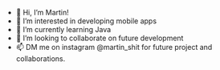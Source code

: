 - 👋 Hi, I’m Martin!
- 👀 I’m interested in developing mobile apps
- 🌱 I’m currently learning Java
- 💞️ I’m looking to collaborate on future development
- 📫 DM me on instagram @martin_shit for future project and collaborations.

<!---
laetuz/laetuz is a ✨ special ✨ repository because its `README.md` (this file) appears on your GitHub profile.
You can click the Preview link to take a look at your changes.
--->
